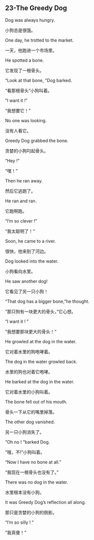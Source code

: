 ## 23-The Greedy Dog 

Dog was always hungry.

小狗总是很饿。




One day, he trotted to the market.

一天，他跑进一个市场里。



He spotted a bone.

它发现了一根骨头。




“Look at that bone, ”Dog barked.

“看那根骨头”小狗叫着。



“I want it !”

“我想要它！”





No one was looking.

没有人看它。

   

Greedy Dog grabbed the bone.

贪婪的小狗叼起骨头。



“Hey !”

“嘿！”

  

Then he ran away.

然后它逃跑了。





He ran and ran.

它跑啊跑。



“I’m so clever !”

“我太聪明了！”

   

Soon, he came to a river.

很快，他来到了河边。





Dog looked into the water.

小狗看向水里。



He saw another dog!

它看见了另一只小狗！







“That dog has a bigger bone,”he thought.

“那只狗有一块更大的骨头，”它心想。



“I want it ! ”

“我想要那块更大的骨头！”







He growled at the dog in the water.

它对着水里的狗咆哮着。



The dog in the water growled back.

水里的狗也对着它咆哮。







He barked at the dog in the water.

它对着水里的小狗叫着。



The bone fell out of his mouth.

骨头一下从它的嘴里掉落。







The other dog vanished.

另一只小狗消失了。



“Oh no ! ”barked Dog.

“哦，不!”小狗叫着。



“Now I have no bone at all.”

“我现在一根骨头也没有了。”





There was no dog in the water.

水里根本没有小狗。



It was Greedy Dog’s reflection all along.

那只是贪婪的小狗的倒影。



“I’m so silly ! ”

“我真傻！”